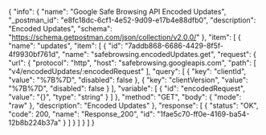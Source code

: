 {
  "info": {
    "name": "Google Safe Browsing API Encoded Updates",
    "_postman_id": "e8fc18dc-6cf1-4e52-9d09-e17b4e88dfb0",
    "description": "Encoded Updates",
    "schema": "https://schema.getpostman.com/json/collection/v2.0.0/"
  },
  "item": [
    {
      "name": "updates",
      "item": [
        {
          "id": "7addb868-6686-4429-8f5f-4f9930bf761d",
          "name": "safebrowsing.encodedUpdates.get",
          "request": {
            "url": {
              "protocol": "http",
              "host": "safebrowsing.googleapis.com",
              "path": [
                "v4/encodedUpdates/:encodedRequest"
              ],
              "query": [
                {
                  "key": "clientId",
                  "value": "%7B%7D",
                  "disabled": false
                },
                {
                  "key": "clientVersion",
                  "value": "%7B%7D",
                  "disabled": false
                }
              ],
              "variable": [
                {
                  "id": "encodedRequest",
                  "value": "{}",
                  "type": "string"
                }
              ]
            },
            "method": "GET",
            "body": {
              "mode": "raw"
            },
            "description": "Encoded Updates"
          },
          "response": [
            {
              "status": "OK",
              "code": 200,
              "name": "Response_200",
              "id": "1fae5c70-ff0e-4169-ba54-12b8b224b37a"
            }
          ]
        }
      ]
    }
  ]
}